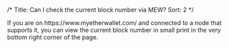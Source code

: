 /*
Title: Can I check the current block number via MEW?
Sort: 2
*/

<p>If you are on&nbsp;<span>https://www.myetherwallet.com/ and connected to a node that supports it, you can view the current block number in small print in the very bottom right corner of the page.</span></p>